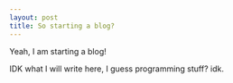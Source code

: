 ```yaml
---
layout: post
title: So starting a blog?
---
```


Yeah, I am starting a blog!

IDK what I will write here, I guess programming stuff? idk.

